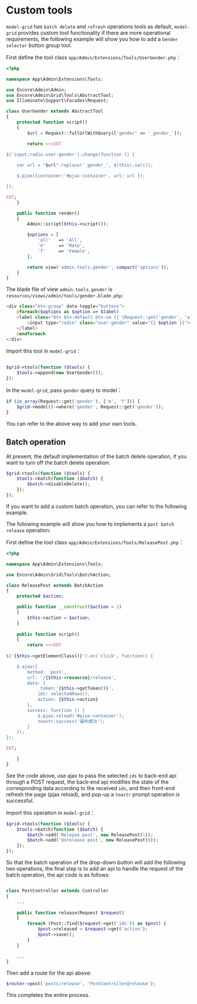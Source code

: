 # Custom tools

`model-grid` has `batch delete` and `refresh` operations tools as default, `model-grid` provides custom tool functionality if there are more operational requirements, the following example will show you how to add a `Gender selector` button group tool.

First define the tool class `app/Admin/Extensions/Tools/UserGender.php`：

```php
<?php

namespace App\Admin\Extensions\Tools;

use Encore\Admin\Admin;
use Encore\Admin\Grid\Tools\AbstractTool;
use Illuminate\Support\Facades\Request;

class UserGender extends AbstractTool
{
    protected function script()
    {
        $url = Request::fullUrlWithQuery(['gender' => '_gender_']);

        return <<<EOT
    
$('input:radio.user-gender').change(function () {

    var url = "$url".replace('_gender_', $(this).val());

    $.pjax({container:'#pjax-container', url: url });

});

EOT;
    }

    public function render()
    {
        Admin::script($this->script());

        $options = [
            'all'   => 'All',
            'm'     => 'Male',
            'f'     => 'Female',
        ];

        return view('admin.tools.gender', compact('options'));
    }
}

```
The blade file of view `admin.tools.gender` is `resources/views/admin/tools/gender.blade.php`:
```php
<div class="btn-group" data-toggle="buttons">
    @foreach($options as $option => $label)
    <label class="btn btn-default btn-sm {{ \Request::get('gender', 'all') == $option ? 'active' : '' }}">
        <input type="radio" class="user-gender" value="{{ $option }}">{{$label}}
    </label>
    @endforeach
</div>
```

Import this tool in `model-grid`：
```php

$grid->tools(function ($tools) {
    $tools->append(new UserGender());
});

```

In the `model-grid`, pass `gender` query to model：
```php
if (in_array(Request::get('gender'), ['m', 'f'])) {
    $grid->model()->where('gender', Request::get('gender'));
}
```

You can refer to the above way to add your own tools.

## Batch operation

At present, the default implementation of the batch delete operation, if you want to turn off the batch delete operation:
```php
$grid->tools(function ($tools) {
    $tools->batch(function ($batch) {
        $batch->disableDelete();
    });
});

```

If you want to add a custom batch operation, you can refer to the following example.

The following example will show you how to implements a `post batch release` operation:

First define the tool class `app/Admin/Extensions/Tools/ReleasePost.php`：
```php
<?php

namespace App\Admin\Extensions\Tools;

use Encore\Admin\Grid\Tools\BatchAction;

class ReleasePost extends BatchAction
{
    protected $action;

    public function __construct($action = 1)
    {
        $this->action = $action;
    }
    
    public function script()
    {
        return <<<EOT
        
$('{$this->getElementClass()}').on('click', function() {

    $.ajax({
        method: 'post',
        url: '/{$this->resource}/release',
        data: {
            _token:'{$this->getToken()}',
            ids: selectedRows(),
            action: {$this->action}
        },
        success: function () {
            $.pjax.reload('#pjax-container');
            toastr.success('操作成功');
        }
    });
});

EOT;

    }
}
```

See the code above, use ajax to pass the selected `ids` to back-end api through a POST request, the back-end api modifies the state of the corresponding data according to the received `ids`, and then front-end refresh the page (pjax reload), and pop-up a `toastr` prompt operation is successful.

Import this operation in `model-grid`：
```php
$grid->tools(function ($tools) {
    $tools->batch(function ($batch) {
        $batch->add('Release post', new ReleasePost(1));
        $batch->add('Unrelease post', new ReleasePost(0));
    });
});
```

So that the batch operation of the drop-down button will add the following two operations, the final step is to add an api to handle the request of the batch operation, the api code is as follows:
```php

class PostController extends Controller
{
    ...
    
    public function release(Request $request)
    {
        foreach (Post::find($request->get('ids')) as $post) {
            $post->released = $request->get('action');
            $post->save();
        }
    }
    
    ...
}
```

Then add a route for the api above:
```php
$router->post('posts/release', 'PostController@release');
```

This completes the entire process.